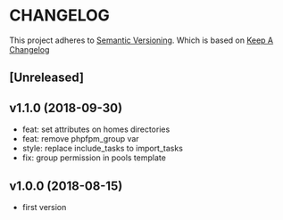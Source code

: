 # CHANGELOG

This project adheres to [Semantic Versioning](http://semver.org/).
Which is based on [Keep A Changelog](http://keepachangelog.com/)

## [Unreleased]

## v1.1.0 (2018-09-30)
- feat: set attributes on homes directories
- feat: remove phpfpm_group var
- style: replace include_tasks to import_tasks
- fix: group permission in pools template

## v1.0.0 (2018-08-15)
- first version
